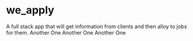# we_apply

A full stack app that will get information from clients and then alloy to jobs for them.
Another One
Another One
Another One

